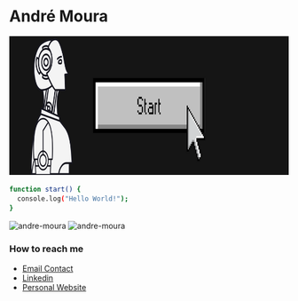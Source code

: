 # André Moura

<p align="center"><img src="https://raw.githubusercontent.com/andre-moura/andre-moura/main/banner.png" width="100%" height="250"/> </p>

```bash
function start() {
  console.log("Hello World!");
}
```

<img align="center" src="https://github-readme-stats.vercel.app/api?username=andre-moura&show_icons=true&locale=en&theme=dracula" alt="andre-moura" style="width:49%;"/> <img align="center" src="https://github-readme-streak-stats.herokuapp.com/?user=andre-moura&theme=dracula" alt="andre-moura" style="width:49%;"/>

<h3 align="left">How to reach me</h3> 

- <a href="andre.silva@sptech.school" target="_blank">Email Contact</a>
- <a href="https://www.linkedin.com/in/andr%C3%A9-moura-815a9a1a7/" target="_blank">Linkedin</a>
- <a href="https://andre-moura.github.io/andre-moura-website/" target="_blank">Personal Website</a>
